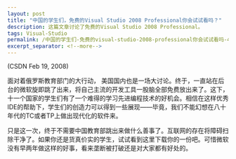 ```yaml
---
layout: post
title: "中国的学生们，免费的Visual Studio 2008 Professional你会试试看吗？"
description: 这篇文章讨论了免费的Visual Studio 2008 Professional。
tags: Visual-Studio
permalink: /中国的学生们-免费的visual-studio-2008-professional你会试试看吗-4f59974b067a
excerpt_separator: <!--more-->
---
```

(CSDN Feb 19, 2008)

面对着俄罗斯教育部门的大行动， 美国国内也是一场大讨论。终于，一直站在后台的微软旋即跳了出来，将自己主流的开发工具一股脑全部免费放出来了。这下，十一个国家的学生们有了一个难得的学习先进编程技术的好机会。相信在这样优秀IDE的帮助下，学生们的创造力可以得到一些展现――毕竟，我们不能幻想在八十年代的TC或者TP上做出现代化的软件来。

只是这一次，终于不需要中国教育部跳出来做什么善事了。互联网的存在将障碍扫除干净了。如果你还是货真价实的学生，试试看到这里下载你的一份吧。可惜微软没有早两年做这样的好事，看来垄断被打破还是对大家都有好处的。
<!--more-->